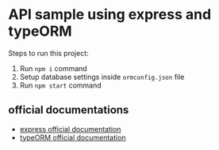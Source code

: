 # API sample using express and typeORM

Steps to run this project:

1. Run `npm i` command
2. Setup database settings inside `ormconfig.json` file
3. Run `npm start` command

## official documentations
- [express official documentation](https://expressjs.com/)
- [typeORM official documentation](https://typeorm.io/)
